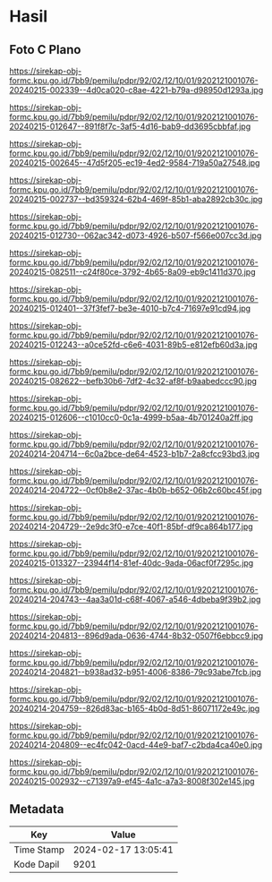 # Hasil

## Foto C Plano

https://sirekap-obj-formc.kpu.go.id/7bb9/pemilu/pdpr/92/02/12/10/01/9202121001076-20240215-002339--4d0ca020-c8ae-4221-b79a-d98950d1293a.jpg

https://sirekap-obj-formc.kpu.go.id/7bb9/pemilu/pdpr/92/02/12/10/01/9202121001076-20240215-012647--891f8f7c-3af5-4d16-bab9-dd3695cbbfaf.jpg

https://sirekap-obj-formc.kpu.go.id/7bb9/pemilu/pdpr/92/02/12/10/01/9202121001076-20240215-002645--47d5f205-ec19-4ed2-9584-719a50a27548.jpg

https://sirekap-obj-formc.kpu.go.id/7bb9/pemilu/pdpr/92/02/12/10/01/9202121001076-20240215-002737--bd359324-62b4-469f-85b1-aba2892cb30c.jpg

https://sirekap-obj-formc.kpu.go.id/7bb9/pemilu/pdpr/92/02/12/10/01/9202121001076-20240215-012730--062ac342-d073-4926-b507-f566e007cc3d.jpg

https://sirekap-obj-formc.kpu.go.id/7bb9/pemilu/pdpr/92/02/12/10/01/9202121001076-20240215-082511--c24f80ce-3792-4b65-8a09-eb9c1411d370.jpg

https://sirekap-obj-formc.kpu.go.id/7bb9/pemilu/pdpr/92/02/12/10/01/9202121001076-20240215-012401--37f3fef7-be3e-4010-b7c4-71697e91cd94.jpg

https://sirekap-obj-formc.kpu.go.id/7bb9/pemilu/pdpr/92/02/12/10/01/9202121001076-20240215-012243--a0ce52fd-c6e6-4031-89b5-e812efb60d3a.jpg

https://sirekap-obj-formc.kpu.go.id/7bb9/pemilu/pdpr/92/02/12/10/01/9202121001076-20240215-082622--befb30b6-7df2-4c32-af8f-b9aabedccc90.jpg

https://sirekap-obj-formc.kpu.go.id/7bb9/pemilu/pdpr/92/02/12/10/01/9202121001076-20240215-012606--c1010cc0-0c1a-4999-b5aa-4b701240a2ff.jpg

https://sirekap-obj-formc.kpu.go.id/7bb9/pemilu/pdpr/92/02/12/10/01/9202121001076-20240214-204714--6c0a2bce-de64-4523-b1b7-2a8cfcc93bd3.jpg

https://sirekap-obj-formc.kpu.go.id/7bb9/pemilu/pdpr/92/02/12/10/01/9202121001076-20240214-204722--0cf0b8e2-37ac-4b0b-b652-06b2c60bc45f.jpg

https://sirekap-obj-formc.kpu.go.id/7bb9/pemilu/pdpr/92/02/12/10/01/9202121001076-20240214-204729--2e9dc3f0-e7ce-40f1-85bf-df9ca864b177.jpg

https://sirekap-obj-formc.kpu.go.id/7bb9/pemilu/pdpr/92/02/12/10/01/9202121001076-20240215-013327--23944f14-81ef-40dc-9ada-06acf0f7295c.jpg

https://sirekap-obj-formc.kpu.go.id/7bb9/pemilu/pdpr/92/02/12/10/01/9202121001076-20240214-204743--4aa3a01d-c68f-4067-a546-4dbeba9f39b2.jpg

https://sirekap-obj-formc.kpu.go.id/7bb9/pemilu/pdpr/92/02/12/10/01/9202121001076-20240214-204813--896d9ada-0636-4744-8b32-0507f6ebbcc9.jpg

https://sirekap-obj-formc.kpu.go.id/7bb9/pemilu/pdpr/92/02/12/10/01/9202121001076-20240214-204821--b938ad32-b951-4006-8386-79c93abe7fcb.jpg

https://sirekap-obj-formc.kpu.go.id/7bb9/pemilu/pdpr/92/02/12/10/01/9202121001076-20240214-204759--826d83ac-b165-4b0d-8d51-86071172e49c.jpg

https://sirekap-obj-formc.kpu.go.id/7bb9/pemilu/pdpr/92/02/12/10/01/9202121001076-20240214-204809--ec4fc042-0acd-44e9-baf7-c2bda4ca40e0.jpg

https://sirekap-obj-formc.kpu.go.id/7bb9/pemilu/pdpr/92/02/12/10/01/9202121001076-20240215-002932--c71397a9-ef45-4a1c-a7a3-8008f302e145.jpg


## Metadata

| Key        | Value               |
| ---------- | ------------------- |
| Time Stamp | 2024-02-17 13:05:41 |
| Kode Dapil | 9201                |



